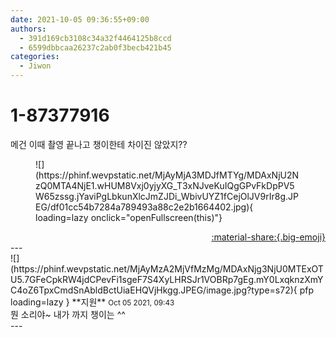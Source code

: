 ```yaml
---
date: 2021-10-05 09:36:55+09:00
authors:
  - 391d169cb3108c34a32f4464125b8ccd
  - 6599dbbcaa26237c2ab0f3becb421b45
categories:
  - Jiwon
---
```


# 1-87377916

<div class="post-container" markdown="1">
<div class="content-container md-sidebar__scrollwrap" markdown="1">

메건 이때 촬영 끝나고 챙이한테 차이진 않았지??
<figure markdown="1">
![](https://phinf.wevpstatic.net/MjAyMjA3MDJfMTYg/MDAxNjU2NzQ0MTA4NjE1.wHUM8Vxj0yjyXG_T3xNJveKuIQgGPvFkDpPV5W65zssg.jYaviPgLbkunXlcJmZJDi_WbivUYZ1fCejOlJV9rIr8g.JPEG/df01cc54b7284a789493a88c2e2b1664402.jpg){ loading=lazy onclick="openFullscreen(this)"}
</figure>


</div>
</div>

<div style="text-align: right;" markdown="1">
<a href="https://weverse.io/fromis9/fanpost/1-87377916" style="text-align: right;">:material-share:{.big-emoji}</a>
</div>
---

<div class="comments-container md-sidebar__scrollwrap" markdown="1">
<div class="comment" markdown="1">
<div class='id-container' markdown="1">
![](https://phinf.wevpstatic.net/MjAyMzA2MjVfMzMg/MDAxNjg3NjU0MTExOTU5.7GFeCpkRW4jdCPevFi1sgeF7S4XyLHRSJr1VOBRp7gEg.mY0LxqknzXmYC4oZ6TpxCmdSnAbldBctUiaEHQVjHkgg.JPEG/image.jpg?type=s72){ pfp loading=lazy }
**<span class="artist">지원</span>** <small>Oct 05 2021, 09:43</small><br>
</div>
<div class='comment-body' markdown="1">
뭔 소리야~ 내가 까지 챙이는 ^^
</div>
</div>
</div>
---
